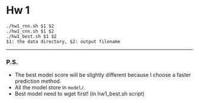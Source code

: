 # Hw 1

```
./hw1_rnn.sh $1 $2
./hw1_cnn.sh $1 $2
./hw1_best.sh $1 $2
$1: the data directory, $2: output filename
```
---
### P.S.
* The best model score will be slightly different because I choose a faster prediction method.
* All the model store in `model/`.<br>
* Best model need to wget first! (in hw1_best.sh script)
